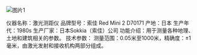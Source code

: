![图片1](https://github.com/user-attachments/assets/1cc04524-47ef-4a26-add1-ec2a12c4d3ff)

仪器名称：激光测距仪
品牌型号：索佳 Red Mini 2 D70171 
产地：日本
生产年代：1980s
生产厂家：日本Sokkia（索佳）公司
功能介绍：用于测量各种地理、土地和建筑相关的参数。
技术参数： 测量范围：0.05米至1000米，精确度：±1毫米，由激光发射和接收机构两部分组成。